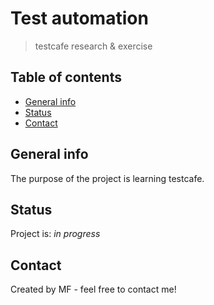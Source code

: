 # Test automation 
> testcafe research & exercise

## Table of contents
* [General info](#general-info)
* [Status](#status)
* [Contact](#contact)

## General info
The purpose of the project is learning testcafe. 

## Status
Project is: _in progress_

## Contact
Created by MF - feel free to contact me!
